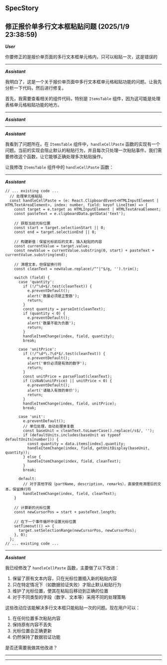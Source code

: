## SpecStory

## 修正报价单多行文本框粘贴问题 (2025/1/9 23:38:59)

_**User**_

你要修正的是报价单页面的多行文本框单元格内，只可以粘贴一次，这是错误的

---

_**Assistant**_

我明白了，这是一个关于报价单页面中多行文本框单元格粘贴功能的问题。让我先分析一下代码，然后进行修复。

首先，我需要查看相关的组件代码，特别是 `ItemsTable` 组件，因为这可能是处理表格单元格粘贴功能的地方。

---

_**Assistant**_



---

_**Assistant**_



我看到了问题所在。在 `ItemsTable` 组件中，`handleCellPaste` 函数的实现有一个问题。当前的实现会阻止默认的粘贴行为，并且每次只处理一次粘贴事件。我们需要修改这个函数，让它能够正确处理多次粘贴操作。

让我修改 `ItemsTable` 组件中的 `handleCellPaste` 函数：

---

_**Assistant**_

```
// ... existing code ...
  // 处理单元格粘贴
  const handleCellPaste = (e: React.ClipboardEvent<HTMLInputElement | HTMLTextAreaElement>, index: number, field: keyof LineItem) => {
    const target = e.target as HTMLInputElement | HTMLTextAreaElement;
    const pasteText = e.clipboardData.getData('text');
    
    // 获取当前光标位置
    const start = target.selectionStart || 0;
    const end = target.selectionEnd || 0;
    
    // 构建新值：保留光标前后的文本，插入粘贴的内容
    const currentValue = target.value;
    const newValue = currentValue.substring(0, start) + pasteText + currentValue.substring(end);
    
    // 清理文本，但保留换行符
    const cleanText = newValue.replace(/^"|"$/g, '').trim();
    
    switch (field) {
      case 'quantity':
        if (!/^\d+$/.test(cleanText)) {
          e.preventDefault();
          alert('数量必须是正整数');
          return;
        }
        const quantity = parseInt(cleanText);
        if (quantity < 0) {
          e.preventDefault();
          alert('数量不能为负数');
          return;
        }
        handleItemChange(index, field, quantity);
        break;
        
      case 'unitPrice':
        if (!/^\d*\.?\d*$/.test(cleanText)) {
          e.preventDefault();
          alert('单价必须是有效的数字');
          return;
        }
        const unitPrice = parseFloat(cleanText);
        if (isNaN(unitPrice) || unitPrice < 0) {
          e.preventDefault();
          alert('请输入有效的单价');
          return;
        }
        handleItemChange(index, field, unitPrice);
        break;
        
      case 'unit':
        e.preventDefault();
        // 单位处理，自动处理单复数
        const baseUnit = cleanText.toLowerCase().replace(/s$/, '');
        if (defaultUnits.includes(baseUnit as typeof defaultUnits[number])) {
          const quantity = data.items[index].quantity;
          handleItemChange(index, field, getUnitDisplay(baseUnit, quantity));
        } else {
          handleItemChange(index, field, cleanText);
        }
        break;
        
      default:
        // 对于其他字段（partName, description, remarks），直接使用清理后的文本，保留换行符
        handleItemChange(index, field, cleanText);
    }
    
    // 计算新的光标位置
    const newCursorPos = start + pasteText.length;
    
    // 在下一个事件循环中设置光标位置
    setTimeout(() => {
      target.setSelectionRange(newCursorPos, newCursorPos);
    }, 0);
  };
// ... existing code ...
```

---

_**Assistant**_



我已经修改了 `handleCellPaste` 函数，主要做了以下改进：

1. 保留了原有文本内容，只在光标位置插入新的粘贴内容
2. 只在特定情况下（如数据验证失败）才阻止默认粘贴行为
3. 维护了光标位置，使其在粘贴后移动到正确的位置
4. 对于不同类型的字段（数字、文本等）采用不同的处理策略

这些改动应该能解决多行文本框只能粘贴一次的问题。现在用户可以：
1. 在任何位置多次粘贴内容
2. 保持原有内容不丢失
3. 光标位置会正确更新
4. 仍然保持了数据验证功能

是否还需要我做其他改进？

---



---

